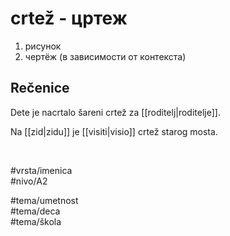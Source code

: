 # crtež - цртеж

1. рисунок  
2. чертёж (в зависимости от контекста)

## Rečenice

Dete je nacrtalo šareni crtež za [[roditelj|roditelje]].

Na [[zid|zidu]] je [[visiti|visio]] crtež starog mosta.

<br>

#vrsta/imenica  
#nivo/A2  

#tema/umetnost  
#tema/deca  
#tema/škola  

